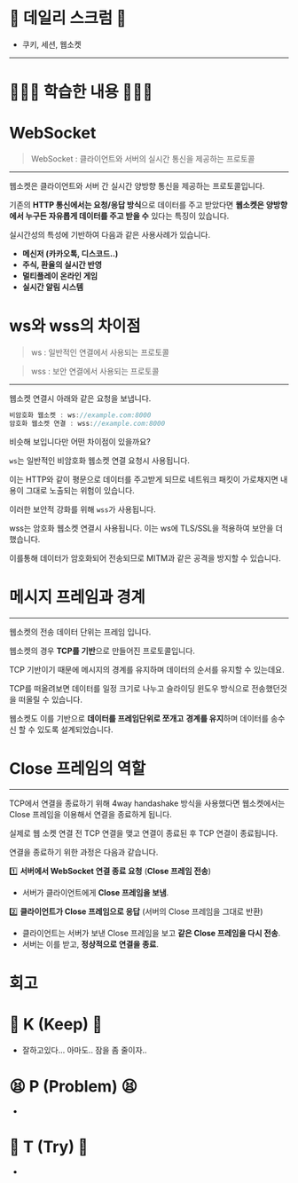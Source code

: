 # 💬 데일리 스크럼 💬
- 쿠키, 세션, 웹소켓
***
# 🧑🏻‍💻 학습한 내용 🧑🏻‍💻
# WebSocket

> WebSocket : 클라이언트와 서버의 실시간 통신을 제공하는 프로토콜
> 

---

웹소켓은 클라이언트와 서버 간 실시간 양방향 통신을 제공하는 프로토콜입니다.

기존의 **HTTP 통신에서는 요청/응답 방식**으로 데이터를 주고 받았다면
**웹소켓은 양방향에서 누구든 자유롭게 데이터를 주고 받을 수** 있다는 특징이 있습니다.

실시간성의 특성에 기반하여 다음과 같은 사용사례가 있습니다.

- **메신저 (카카오톡, 디스코드..)**
- **주식, 환율의 실시간 반영**
- **멀티플레이 온라인 게임**
- **실시간 알림 시스템**

# ws와 wss의 차이점

> ws : 일반적인 연결에서 사용되는 프로토콜
> 

> wss : 보안 연결에서 사용되는 프로토콜
> 

---

웹소켓 연결시 아래와 같은 요청을 보냅니다.

```jsx
비암호화 웹소켓 : ws://example.com:8000
암호화 웹소켓 연결 : wss://example.com:8000
```

비슷해 보입니다만 어떤 차이점이 있을까요?

`ws`는 일반적인 비암호화 웹소켓 연결 요청시 사용됩니다.

이는 HTTP와 같이 평문으로 데이터를 주고받게 되므로 네트워크 패킷이 가로채지면 내용이 그대로 노출되는 위험이 있습니다.

이러한 보안적 강화를 위해 `wss`가 사용됩니다.

wss는 암호화 웹소켓 연결시 사용됩니다. 이는 ws에 TLS/SSL을 적용하여 보안을 더했습니다.

이를통해 데이터가 암호화되어 전송되므로 MITM과 같은 공격을 방지할 수 있습니다.

# 메시지 프레임과 경계

---

웹소켓의 전송 데이터 단위는 프레임 입니다.

웹소켓의 경우 **TCP를 기반**으로 만들어진 프로토콜입니다. 

TCP 기반이기 때문에 메시지의 경계를 유지하며 데이터의 순서를 유지할 수 있는데요.

TCP를 떠올려보면 데이터를 일정 크기로 나누고 슬라이딩 윈도우 방식으로 전송했던것을 떠올릴 수 있습니다.

웹소켓도 이를 기반으로 **데이터를 프레임단위로 쪼개고** **경계를 유지**하며 데이터를 송수신 할 수 있도록 설계되었습니다.

# Close 프레임의 역할

---

TCP에서 연결을 종료하기 위해 4way handashake 방식을 사용했다면 웹소켓에서는 Close 프레임을 이용해서 연결을 종료하게 됩니다.

실제로 웹 소켓 연결 전 TCP 연결을 맺고 연결이 종료된 후 TCP 연결이 종료됩니다.

연결을 종료하기 위한 과정은 다음과 같습니다.

1️⃣ **서버에서 WebSocket 연결 종료 요청** (**Close 프레임 전송**)

- 서버가 클라이언트에게 **Close 프레임을 보냄**.

2️⃣ **클라이언트가 Close 프레임으로 응답** (서버의 Close 프레임을 그대로 반환)

- 클라이언트는 서버가 보낸 Close 프레임을 보고 **같은 Close 프레임을 다시 전송**.
- 서버는 이를 받고, **정상적으로 연결을 종료**.
# 회고
# 💪 K (Keep) 💪
- 잘하고있다... 아마도.. 잠을 좀 줄이자..
  
# 😫 P (Problem) 😫
- 

# 🫵 T (Try) 🫵
- 
